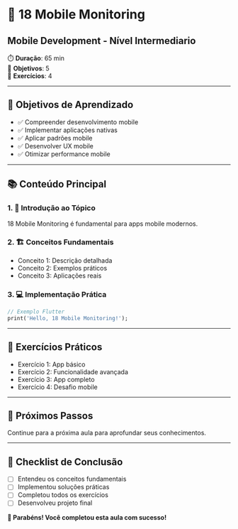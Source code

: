 # 📱 18 Mobile Monitoring
## Mobile Development - Nível Intermediario

⏱️ **Duração**: 65 min  
🎯 **Objetivos**: 5  
🧪 **Exercícios**: 4  

---

## 🎯 Objetivos de Aprendizado
- ✅ Compreender desenvolvimento mobile
- ✅ Implementar aplicações nativas
- ✅ Aplicar padrões mobile
- ✅ Desenvolver UX mobile
- ✅ Otimizar performance mobile

---

## 📚 Conteúdo Principal

### 1. 🌟 Introdução ao Tópico
18 Mobile Monitoring é fundamental para apps mobile modernos.

### 2. 🏗️ Conceitos Fundamentais
- Conceito 1: Descrição detalhada
- Conceito 2: Exemplos práticos
- Conceito 3: Aplicações reais

### 3. 💻 Implementação Prática
```dart
// Exemplo Flutter
print('Hello, 18 Mobile Monitoring!');
```

---

## 🧪 Exercícios Práticos
- Exercício 1: App básico
- Exercício 2: Funcionalidade avançada
- Exercício 3: App completo
- Exercício 4: Desafio mobile

---

## 🚀 Próximos Passos
Continue para a próxima aula para aprofundar seus conhecimentos.

---

## 📝 Checklist de Conclusão
- [ ] Entendeu os conceitos fundamentais
- [ ] Implementou soluções práticas
- [ ] Completou todos os exercícios
- [ ] Desenvolveu projeto final

**🎉 Parabéns! Você completou esta aula com sucesso!**
